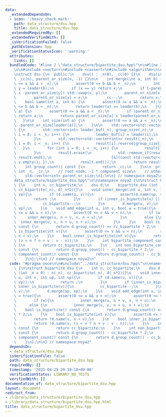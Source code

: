 ```yaml
---
data:
  _extendedDependsOn:
  - icon: ':heavy_check_mark:'
    path: data_structure/dsu.hpp
    title: data_structure/dsu.hpp
  _extendedRequiredBy: []
  _extendedVerifiedWith: []
  _isVerificationFailed: false
  _pathExtension: hpp
  _verificationStatusIcon: ':warning:'
  attributes:
    links: []
  bundledCode: "#line 2 \"data_structure/bipartite_dsu.hpp\"\n\n#line 2 \"data_structure/dsu.hpp\"\
    \n\n#include <vector>\n#include <cassert>\n#include <algorithm>\n\nnamespace noya2{\n\
    \nstruct dsu {\n  public:\n    dsu() : _n(0), _cc(0) {}\n    dsu(int n) : _n(n),\
    \ _cc(n), parent_or_size(n, -1) {}\n\n    int merge(int a, int b) {\n        assert(0\
    \ <= a && a < _n);\n        assert(0 <= b && b < _n);\n        int x = leader(a),\
    \ y = leader(b);\n        if (x == y) return x;\n        if (-parent_or_size[x]\
    \ < -parent_or_size[y]) std::swap(x, y);\n        parent_or_size[x] += parent_or_size[y];\n\
    \        parent_or_size[y] = x;\n        _cc--;\n        return x;\n    }\n\n\
    \    bool same(int a, int b) {\n        assert(0 <= a && a < _n);\n        assert(0\
    \ <= b && b < _n);\n        return leader(a) == leader(b);\n    }\n\n    int leader(int\
    \ a) {\n        assert(0 <= a && a < _n);\n        if (parent_or_size[a] < 0)\
    \ return a;\n        return parent_or_size[a] = leader(parent_or_size[a]);\n \
    \   }\n\n    int size(int a) {\n        assert(0 <= a && a < _n);\n        return\
    \ -parent_or_size[leader(a)];\n    }\n\n    std::vector<std::vector<int>> groups()\
    \ {\n        std::vector<int> leader_buf(_n), group_size(_n);\n        for (int\
    \ i = 0; i < _n; i++) {\n            leader_buf[i] = leader(i);\n            group_size[leader_buf[i]]++;\n\
    \        }\n        std::vector<std::vector<int>> result(_n);\n        for (int\
    \ i = 0; i < _n; i++) {\n            result[i].reserve(group_size[i]);\n     \
    \   }\n        for (int i = 0; i < _n; i++) {\n            result[leader_buf[i]].push_back(i);\n\
    \        }\n        result.erase(\n            std::remove_if(result.begin(),\
    \ result.end(),\n                           [&](const std::vector<int>& v) { return\
    \ v.empty(); }),\n            result.end());\n        return result;\n    }\n\n\
    \    int group_count() const {\n        return _cc;\n    }\n\n  private:\n   \
    \ int _n, _cc;\n    // root node: -1 * component size\n    // otherwise: parent\n\
    \    std::vector<int> parent_or_size;\n};\n\n} // namespace noya2\n#line 4 \"\
    data_structure/bipartite_dsu.hpp\"\n\nnamespace noya2 {\n\nstruct bipartite_dsu\
    \ {\n    int n, cc_bipartite;\n    dsu d;\n    bipartite_dsu (int _n = 0) : n(_n),\
    \ cc_bipartite(_n), d(_n*2){}\n    void inner_merge(int u, int v, int up, int\
    \ vp){\n        if (d.same(u, v)){\n            assert(d.same(up, vp));\n    \
    \        return ;\n        }\n        if (inner_is_bipartite(u) || inner_is_bipartite(v)){\n\
    \            cc_bipartite--;\n        }\n        d.merge(u, v);\n        d.merge(up,\
    \ vp);\n    }\n    void add_edge(int u, int v, bool w = true){\n        assert(0\
    \ <= u && u < n);\n        assert(0 <= v && v < n);\n        if (w){\n       \
    \     inner_merge(u, n + v, v, n + u);\n        }\n        else {\n          \
    \  inner_merge(u, v, n + u, n + v);\n        }\n    }\n    bool is_bipartite()\
    \ const {\n        return d.group_count() == cc_bipartite * 2;\n    }\n    bool\
    \ is_bipartite(int v){\n        assert(0 <= v && v < n);\n        return !d.same(v,\
    \ n + v);\n    }\n    bool inner_is_bipartite(int v){\n        return !d.same(v,\
    \ (v < n ? n + v : v - n));\n    }\n    int bipartite_component_count() const\
    \ {\n        return cc_bipartite;\n    }\n    int non_bipartite_component_count()\
    \ const {\n        return d.group_count() - cc_bipartite * 2;\n    }\n    int\
    \ component_count() const {\n        return d.group_count() - cc_bipartite;\n\
    \    }\n};\n\n} // namespace noya2\n"
  code: "#pragma once\n\n#include\"../data_structure/dsu.hpp\"\n\nnamespace noya2\
    \ {\n\nstruct bipartite_dsu {\n    int n, cc_bipartite;\n    dsu d;\n    bipartite_dsu\
    \ (int _n = 0) : n(_n), cc_bipartite(_n), d(_n*2){}\n    void inner_merge(int\
    \ u, int v, int up, int vp){\n        if (d.same(u, v)){\n            assert(d.same(up,\
    \ vp));\n            return ;\n        }\n        if (inner_is_bipartite(u) ||\
    \ inner_is_bipartite(v)){\n            cc_bipartite--;\n        }\n        d.merge(u,\
    \ v);\n        d.merge(up, vp);\n    }\n    void add_edge(int u, int v, bool w\
    \ = true){\n        assert(0 <= u && u < n);\n        assert(0 <= v && v < n);\n\
    \        if (w){\n            inner_merge(u, n + v, v, n + u);\n        }\n  \
    \      else {\n            inner_merge(u, v, n + u, n + v);\n        }\n    }\n\
    \    bool is_bipartite() const {\n        return d.group_count() == cc_bipartite\
    \ * 2;\n    }\n    bool is_bipartite(int v){\n        assert(0 <= v && v < n);\n\
    \        return !d.same(v, n + v);\n    }\n    bool inner_is_bipartite(int v){\n\
    \        return !d.same(v, (v < n ? n + v : v - n));\n    }\n    int bipartite_component_count()\
    \ const {\n        return cc_bipartite;\n    }\n    int non_bipartite_component_count()\
    \ const {\n        return d.group_count() - cc_bipartite * 2;\n    }\n    int\
    \ component_count() const {\n        return d.group_count() - cc_bipartite;\n\
    \    }\n};\n\n} // namespace noya2"
  dependsOn:
  - data_structure/dsu.hpp
  isVerificationFile: false
  path: data_structure/bipartite_dsu.hpp
  requiredBy: []
  timestamp: '2025-04-29 20:10:18+09:00'
  verificationStatus: LIBRARY_NO_TESTS
  verifiedWith: []
documentation_of: data_structure/bipartite_dsu.hpp
layout: document
redirect_from:
- /library/data_structure/bipartite_dsu.hpp
- /library/data_structure/bipartite_dsu.hpp.html
title: data_structure/bipartite_dsu.hpp
---
```

